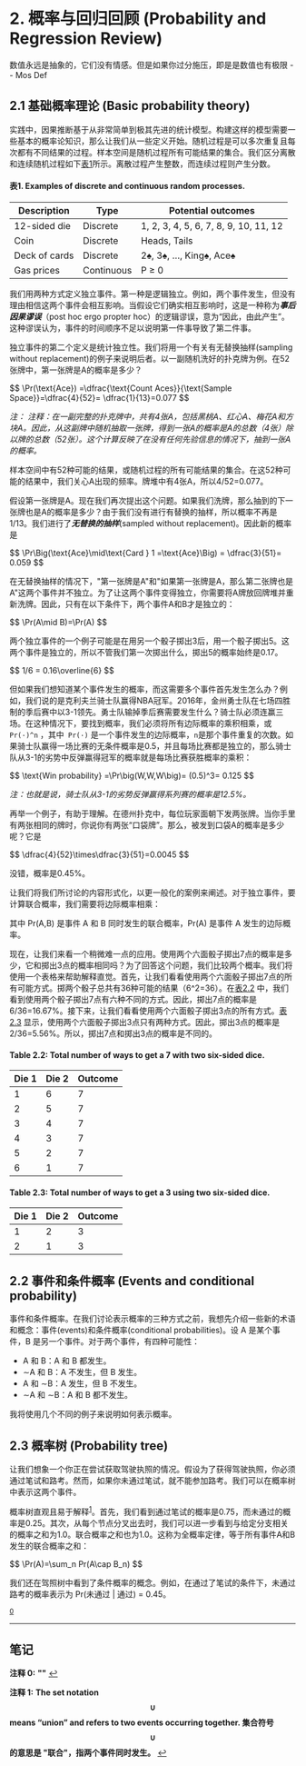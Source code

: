 # 2. 概率与回归回顾 (Probability and Regression Review)

数值永远是抽象的，它们没有情感。但是如果你过分施压，即是是数值也有极限
-- Mos Def

## 2.1 基础概率理论 (Basic probability theory)

实践中，因果推断基于从非常简单到极其先进的统计模型。构建这样的模型需要一些基本的概率论知识，那么让我们从一些定义开始。随机过程是可以多次重复且每次都有不同结果的过程。样本空间是随机过程所有可能结果的集合。我们区分离散和连续随机过程如下[表1](#table-1-examples-of-discrete-and-continuous-random-processes)所示。离散过程产生整数，而连续过程则产生分数。

#### <a name="table-1-examples-of-discrete-and-continuous-random-processes"></a>表1. Examples of discrete and continuous random processes.
| Description    | Type       | Potential outcomes      |
|----------------|------------|-------------------------|
| 12-sided die   | Discrete   | 1, 2, 3, 4, 5, 6, 7, 8, 9, 10, 11, 12|
| Coin           | Discrete   | Heads, Tails            |
| Deck of cards  | Discrete   | 2♠, 3♠, …, King♠, Ace♠  |
| Gas prices     | Continuous |      P ≥ 0              |

我们用两种方式定义独立事件。第一种是逻辑独立。例如，两个事件发生，但没有理由相信这两个事件会相互影响。当假设它们确实相互影响时，这是一种称为***事后因果谬误***（post hoc ergo propter hoc）的逻辑谬误，意为“因此，由此产生”。这种谬误认为，事件的时间顺序不足以说明第一件事导致了第二件事。

独立事件的第二个定义是统计独立性。我们将用一个有关有无替换抽样(sampling without replacement)的例子来说明后者。以一副随机洗好的扑克牌为例。在52张牌中，第一张牌是A的概率是多少？

<p> 
    $$  \Pr(\text{Ace}) =\dfrac{\text{Count Aces}}{\text{Sample Space}}=\dfrac{4}{52}=   \dfrac{1}{13}=0.077 $$
</p> 

*注： 注释：在一副完整的扑克牌中，共有4张A，包括黑桃A、红心A、梅花A和方块A。因此，从这副牌中随机抽取一张牌，得到一张A的概率是A的总数（4张）除以牌的总数（52张）。这个计算反映了在没有任何先验信息的情况下，抽到一张A的概率。*

样本空间中有52种可能的结果，或随机过程的所有可能结果的集合。在这52种可能的结果中，我们关心A出现的频率。牌堆中有4张A，所以4/52=0.077。

假设第一张牌是A。现在我们再次提出这个问题。如果我们洗牌，那么抽到的下一张牌也是A的概率是多少？由于我们没有进行有替换的抽样，所以概率不再是1/13。我们进行了***无替换的抽样***(sampled without replacement)。因此新的概率是

<p> 
    $$ \Pr\Big(\text{Ace}\mid\text{Card } 1 =\text{Ace}\Big) = \dfrac{3}{51}= 0.059 $$
</p> 

在无替换抽样的情况下，"第一张牌是A"和"如果第一张牌是A，那么第二张牌也是A"这两个事件并不独立。为了让这两个事件变得独立，你需要将A牌放回牌堆并重新洗牌。因此，只有在以下条件下，两个事件A和B才是独立的：

<p> 
    $$ \Pr(A\mid B)=\Pr(A) $$
</p> 

两个独立事件的一个例子可能是在用另一个骰子掷出3后，用一个骰子掷出5。这两个事件是独立的，所以不管我们第一次掷出什么，掷出5的概率始终是0.17。
<p> 
    $$ 1/6 = 0.16\overline{6}  $$
</p> 

但如果我们想知道某个事件发生的概率，而这需要多个事件首先发生怎么办？例如，我们说的是克利夫兰骑士队赢得NBA冠军。2016年，金州勇士队在七场四胜制的季后赛中以3-1领先。勇士队输掉季后赛需要发生什么？骑士队必须连赢三场。在这种情况下，要找到概率，我们必须将所有边际概率的乘积相乘，或`` Pr(·)^n `` ，其中``  Pr(·) `` 是一个事件发生的边际概率，`` n ``是那个事件重复的次数。如果骑士队赢得一场比赛的无条件概率是0.5，并且每场比赛都是独立的，那么骑士队从3-1的劣势中反弹赢得冠军的概率就是每场比赛获胜概率的乘积：

<p> 
    $$ \text{Win probability} =\Pr\big(W,W,W\big)= (0.5)^3= 0.125 $$
</p> 
  
*注：也就是说，骑士队从3-1的劣势反弹赢得系列赛的概率是12.5%。*

再举一个例子，有助于理解。在德州扑克中，每位玩家面朝下发两张牌。当你手里有两张相同的牌时，你说你有两张“口袋牌”。那么，被发到口袋A的概率是多少呢？它是 
<p> 
    $$  \dfrac{4}{52}\times\dfrac{3}{51}=0.0045 $$
</p> 

没错，概率是0.45%。


让我们将我们所讨论的内容形式化，以更一般化的案例来阐述。对于独立事件，要计算联合概率，我们需要将边际概率相乘：

其中 Pr(A,B) 是事件 A 和 B 同时发生的联合概率，Pr(A) 是事件 A 发生的边际概率。

现在，让我们来看一个稍微难一点的应用。使用两个六面骰子掷出7点的概率是多少，它和掷出3点的概率相同吗？为了回答这个问题，我们比较两个概率。我们将使用一个表格来帮助解释直觉。首先，让我们看看使用两个六面骰子掷出7点的所有可能方式。掷两个骰子总共有36种可能的结果（6^2=36）。在[表2.2](#table-2-2-total-number-of-ways-to-get-a-7-with-two-six-sided-dice)  中，我们看到使用两个骰子掷出7点有六种不同的方式。因此，掷出7点的概率是6/36=16.67%。接下来，让我们看看使用两个六面骰子掷出3点的所有方式。[表2.3](#table-2-3-total-number-of-ways-to-get-a-3-using-two-six-sided-dice)  显示，使用两个六面骰子掷出3点只有两种方式。因此，掷出3点的概率是2/36=5.56%。所以，掷出7点和掷出3点的概率是不同的。

#### Table 2.2: Total number of ways to get a 7 with two six-sided dice.
| Die 1 | Die 2 | Outcome |
|-------|-------|---------|
|1|6|7|
|2|5|7|
|3|4|7|
|4|3|7|
|5|2|7|
|6|1|7|

#### Table 2.3: Total number of ways to get a 3 using two six-sided dice.
| Die 1 | Die 2 | Outcome |
|-------|-------|---------|
|1|2|3|
|2|1|3|


## 2.2 事件和条件概率 (Events and conditional probability)
事件和条件概率。在我们讨论表示概率的三种方式之前，我想先介绍一些新的术语和概念：事件(events)和条件概率(conditional probabilities)。设 A 是某个事件，B 是另一个事件。对于两个事件，有四种可能性：

- A 和 B：A 和 B 都发生。
- ∼A 和 B：A 不发生，但 B 发生。
- A 和 ∼B：A 发生，但 B 不发生。
- ∼A 和 ∼B：A 和 B 都不发生。

我将使用几个不同的例子来说明如何表示概率。


## 2.3 概率树 (Probability tree)

让我们想象一个你正在尝试获取驾驶执照的情况。假设为了获得驾驶执照，你必须通过笔试和路考。然而，如果你未通过笔试，就不能参加路考。我们可以在概率树中表示这两个事件。


概率树直观且易于解释<sup id="a1">[1](#f1)</sup>。首先，我们看到通过笔试的概率是0.75，而未通过的概率是0.25。其次，从每个节点分叉出去时，我们可以进一步看到与给定分支相关的概率之和为1.0。联合概率之和也为1.0。这称为全概率定律，等于所有事件A和B发生的联合概率之和：
<p> 
    $$ \Pr(A)=\sum_n Pr(A\cap B_n) $$
</p> 

我们还在驾照树中看到了条件概率的概念。例如，在通过了笔试的条件下，未通过路考的概率表示为 Pr(未通过 | 通过) = 0.45。

<sup id="a0">[0](#f0)</sup>
***
## 笔记

<b>注释 0:</b>
<b id="f0">""</b> [↩](#a0)
<p> </p>

<b>注释 1:</b>
<b id="f1">The set notation $$ \cup $$ means “union” and refers to two events occurring together. 
集合符号 $$ \cup $$ 的意思是 "联合"，指两个事件同时发生。</b> [↩](#a1)
<p> </p>

